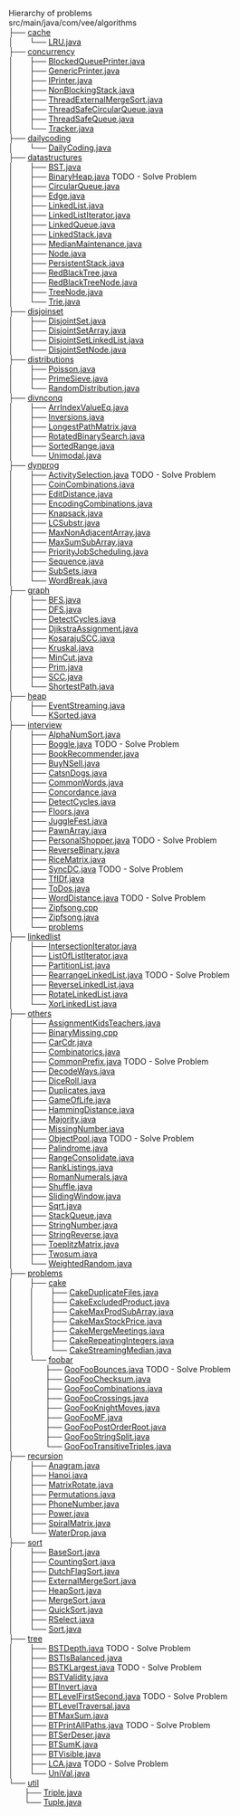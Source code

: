 Hierarchy of problems<br />
src/main/java/com/vee/algorithms<br />
├── [cache](https://github.com/veegit/Algorithms/blob/master/src/main/java/com/vee/algorithms/cache)<br />
│  └── [LRU.java](https://github.com/veegit/Algorithms/blob/master/src/main/java/com/vee/algorithms/cache/LRU.java)<br />
├── [concurrency](https://github.com/veegit/Algorithms/blob/master/src/main/java/com/vee/algorithms/concurrency)<br />
│  ├── [BlockedQueuePrinter.java](https://github.com/veegit/Algorithms/blob/master/src/main/java/com/vee/algorithms/concurrency/BlockedQueuePrinter.java)<br />
│  ├── [GenericPrinter.java](https://github.com/veegit/Algorithms/blob/master/src/main/java/com/vee/algorithms/concurrency/GenericPrinter.java)<br />
│  ├── [IPrinter.java](https://github.com/veegit/Algorithms/blob/master/src/main/java/com/vee/algorithms/concurrency/IPrinter.java)<br />
│  ├── [NonBlockingStack.java](https://github.com/veegit/Algorithms/blob/master/src/main/java/com/vee/algorithms/concurrency/NonBlockingStack.java)<br />
│  ├── [ThreadExternalMergeSort.java](https://github.com/veegit/Algorithms/blob/master/src/main/java/com/vee/algorithms/concurrency/ThreadExternalMergeSort.java)<br />
│  ├── [ThreadSafeCircularQueue.java](https://github.com/veegit/Algorithms/blob/master/src/main/java/com/vee/algorithms/concurrency/ThreadSafeCircularQueue.java)<br />
│  ├── [ThreadSafeQueue.java](https://github.com/veegit/Algorithms/blob/master/src/main/java/com/vee/algorithms/concurrency/ThreadSafeQueue.java)<br />
│  └── [Tracker.java](https://github.com/veegit/Algorithms/blob/master/src/main/java/com/vee/algorithms/concurrency/Tracker.java)<br />
├── [dailycoding](https://github.com/veegit/Algorithms/blob/master/src/main/java/com/vee/algorithms/dailycoding)<br />
│  └── [DailyCoding.java](https://github.com/veegit/Algorithms/blob/master/src/main/java/com/vee/algorithms/dailycoding/DailyCoding.java)<br />
├── [datastructures](https://github.com/veegit/Algorithms/blob/master/src/main/java/com/vee/algorithms/datastructures)<br />
│  ├── [BST.java](https://github.com/veegit/Algorithms/blob/master/src/main/java/com/vee/algorithms/datastructures/BST.java)<br />
│  ├── [BinaryHeap.java](https://github.com/veegit/Algorithms/blob/master/src/main/java/com/vee/algorithms/datastructures/BinaryHeap.java) TODO - Solve Problem<br />
│  ├── [CircularQueue.java](https://github.com/veegit/Algorithms/blob/master/src/main/java/com/vee/algorithms/datastructures/CircularQueue.java)<br />
│  ├── [Edge.java](https://github.com/veegit/Algorithms/blob/master/src/main/java/com/vee/algorithms/datastructures/Edge.java)<br />
│  ├── [LinkedList.java](https://github.com/veegit/Algorithms/blob/master/src/main/java/com/vee/algorithms/datastructures/LinkedList.java)<br />
│  ├── [LinkedListIterator.java](https://github.com/veegit/Algorithms/blob/master/src/main/java/com/vee/algorithms/datastructures/LinkedListIterator.java)<br />
│  ├── [LinkedQueue.java](https://github.com/veegit/Algorithms/blob/master/src/main/java/com/vee/algorithms/datastructures/LinkedQueue.java)<br />
│  ├── [LinkedStack.java](https://github.com/veegit/Algorithms/blob/master/src/main/java/com/vee/algorithms/datastructures/LinkedStack.java)<br />
│  ├── [MedianMaintenance.java](https://github.com/veegit/Algorithms/blob/master/src/main/java/com/vee/algorithms/datastructures/MedianMaintenance.java)<br />
│  ├── [Node.java](https://github.com/veegit/Algorithms/blob/master/src/main/java/com/vee/algorithms/datastructures/Node.java)<br />
│  ├── [PersistentStack.java](https://github.com/veegit/Algorithms/blob/master/src/main/java/com/vee/algorithms/datastructures/PersistentStack.java)<br />
│  ├── [RedBlackTree.java](https://github.com/veegit/Algorithms/blob/master/src/main/java/com/vee/algorithms/datastructures/RedBlackTree.java)<br />
│  ├── [RedBlackTreeNode.java](https://github.com/veegit/Algorithms/blob/master/src/main/java/com/vee/algorithms/datastructures/RedBlackTreeNode.java)<br />
│  ├── [TreeNode.java](https://github.com/veegit/Algorithms/blob/master/src/main/java/com/vee/algorithms/datastructures/TreeNode.java)<br />
│  └── [Trie.java](https://github.com/veegit/Algorithms/blob/master/src/main/java/com/vee/algorithms/datastructures/Trie.java)<br />
├── [disjoinset](https://github.com/veegit/Algorithms/blob/master/src/main/java/com/vee/algorithms/disjoinset)<br />
│  ├── [DisjointSet.java](https://github.com/veegit/Algorithms/blob/master/src/main/java/com/vee/algorithms/disjoinset/DisjointSet.java)<br />
│  ├── [DisjointSetArray.java](https://github.com/veegit/Algorithms/blob/master/src/main/java/com/vee/algorithms/disjoinset/DisjointSetArray.java)<br />
│  ├── [DisjointSetLinkedList.java](https://github.com/veegit/Algorithms/blob/master/src/main/java/com/vee/algorithms/disjoinset/DisjointSetLinkedList.java)<br />
│  └── [DisjointSetNode.java](https://github.com/veegit/Algorithms/blob/master/src/main/java/com/vee/algorithms/disjoinset/DisjointSetNode.java)<br />
├── [distributions](https://github.com/veegit/Algorithms/blob/master/src/main/java/com/vee/algorithms/distributions)<br />
│  ├── [Poisson.java](https://github.com/veegit/Algorithms/blob/master/src/main/java/com/vee/algorithms/distributions/Poisson.java)<br />
│  ├── [PrimeSieve.java](https://github.com/veegit/Algorithms/blob/master/src/main/java/com/vee/algorithms/distributions/PrimeSieve.java)<br />
│  └── [RandomDistribution.java](https://github.com/veegit/Algorithms/blob/master/src/main/java/com/vee/algorithms/distributions/RandomDistribution.java)<br />
├── [divnconq](https://github.com/veegit/Algorithms/blob/master/src/main/java/com/vee/algorithms/divnconq)<br />
│  ├── [ArrIndexValueEq.java](https://github.com/veegit/Algorithms/blob/master/src/main/java/com/vee/algorithms/divnconq/ArrIndexValueEq.java)<br />
│  ├── [Inversions.java](https://github.com/veegit/Algorithms/blob/master/src/main/java/com/vee/algorithms/divnconq/Inversions.java)<br />
│  ├── [LongestPathMatrix.java](https://github.com/veegit/Algorithms/blob/master/src/main/java/com/vee/algorithms/divnconq/LongestPathMatrix.java)<br />
│  ├── [RotatedBinarySearch.java](https://github.com/veegit/Algorithms/blob/master/src/main/java/com/vee/algorithms/divnconq/RotatedBinarySearch.java)<br />
│  ├── [SortedRange.java](https://github.com/veegit/Algorithms/blob/master/src/main/java/com/vee/algorithms/divnconq/SortedRange.java)<br />
│  └── [Unimodal.java](https://github.com/veegit/Algorithms/blob/master/src/main/java/com/vee/algorithms/divnconq/Unimodal.java)<br />
├── [dynprog](https://github.com/veegit/Algorithms/blob/master/src/main/java/com/vee/algorithms/dynprog)<br />
│  ├── [ActivitySelection.java](https://github.com/veegit/Algorithms/blob/master/src/main/java/com/vee/algorithms/dynprog/ActivitySelection.java) TODO - Solve Problem<br />
│  ├── [CoinCombinations.java](https://github.com/veegit/Algorithms/blob/master/src/main/java/com/vee/algorithms/dynprog/CoinCombinations.java)<br />
│  ├── [EditDistance.java](https://github.com/veegit/Algorithms/blob/master/src/main/java/com/vee/algorithms/dynprog/EditDistance.java)<br />
│  ├── [EncodingCombinations.java](https://github.com/veegit/Algorithms/blob/master/src/main/java/com/vee/algorithms/dynprog/EncodingCombinations.java)<br />
│  ├── [Knapsack.java](https://github.com/veegit/Algorithms/blob/master/src/main/java/com/vee/algorithms/dynprog/Knapsack.java)<br />
│  ├── [LCSubstr.java](https://github.com/veegit/Algorithms/blob/master/src/main/java/com/vee/algorithms/dynprog/LCSubstr.java)<br />
│  ├── [MaxNonAdjacentArray.java](https://github.com/veegit/Algorithms/blob/master/src/main/java/com/vee/algorithms/dynprog/MaxNonAdjacentArray.java)<br />
│  ├── [MaxSumSubArray.java](https://github.com/veegit/Algorithms/blob/master/src/main/java/com/vee/algorithms/dynprog/MaxSumSubArray.java)<br />
│  ├── [PriorityJobScheduling.java](https://github.com/veegit/Algorithms/blob/master/src/main/java/com/vee/algorithms/dynprog/PriorityJobScheduling.java)<br />
│  ├── [Sequence.java](https://github.com/veegit/Algorithms/blob/master/src/main/java/com/vee/algorithms/dynprog/Sequence.java)<br />
│  ├── [SubSets.java](https://github.com/veegit/Algorithms/blob/master/src/main/java/com/vee/algorithms/dynprog/SubSets.java)<br />
│  └── [WordBreak.java](https://github.com/veegit/Algorithms/blob/master/src/main/java/com/vee/algorithms/dynprog/WordBreak.java)<br />
├── [graph](https://github.com/veegit/Algorithms/blob/master/src/main/java/com/vee/algorithms/graph)<br />
│  ├── [BFS.java](https://github.com/veegit/Algorithms/blob/master/src/main/java/com/vee/algorithms/graph/BFS.java)<br />
│  ├── [DFS.java](https://github.com/veegit/Algorithms/blob/master/src/main/java/com/vee/algorithms/graph/DFS.java)<br />
│  ├── [DetectCycles.java](https://github.com/veegit/Algorithms/blob/master/src/main/java/com/vee/algorithms/graph/DetectCycles.java)<br />
│  ├── [DjikstraAssignment.java](https://github.com/veegit/Algorithms/blob/master/src/main/java/com/vee/algorithms/graph/DjikstraAssignment.java)<br />
│  ├── [KosarajuSCC.java](https://github.com/veegit/Algorithms/blob/master/src/main/java/com/vee/algorithms/graph/KosarajuSCC.java)<br />
│  ├── [Kruskal.java](https://github.com/veegit/Algorithms/blob/master/src/main/java/com/vee/algorithms/graph/Kruskal.java)<br />
│  ├── [MinCut.java](https://github.com/veegit/Algorithms/blob/master/src/main/java/com/vee/algorithms/graph/MinCut.java)<br />
│  ├── [Prim.java](https://github.com/veegit/Algorithms/blob/master/src/main/java/com/vee/algorithms/graph/Prim.java)<br />
│  ├── [SCC.java](https://github.com/veegit/Algorithms/blob/master/src/main/java/com/vee/algorithms/graph/SCC.java)<br />
│  └── [ShortestPath.java](https://github.com/veegit/Algorithms/blob/master/src/main/java/com/vee/algorithms/graph/ShortestPath.java)<br />
├── [heap](https://github.com/veegit/Algorithms/blob/master/src/main/java/com/vee/algorithms/heap)<br />
│  ├── [EventStreaming.java](https://github.com/veegit/Algorithms/blob/master/src/main/java/com/vee/algorithms/heap/EventStreaming.java)<br />
│  └── [KSorted.java](https://github.com/veegit/Algorithms/blob/master/src/main/java/com/vee/algorithms/heap/KSorted.java)<br />
├── [interview](https://github.com/veegit/Algorithms/blob/master/src/main/java/com/vee/algorithms/interview)<br />
│  ├── [AlphaNumSort.java](https://github.com/veegit/Algorithms/blob/master/src/main/java/com/vee/algorithms/interview/AlphaNumSort.java)<br />
│  ├── [Boggle.java](https://github.com/veegit/Algorithms/blob/master/src/main/java/com/vee/algorithms/interview/Boggle.java) TODO - Solve Problem<br />
│  ├── [BookRecommender.java](https://github.com/veegit/Algorithms/blob/master/src/main/java/com/vee/algorithms/interview/BookRecommender.java)<br />
│  ├── [BuyNSell.java](https://github.com/veegit/Algorithms/blob/master/src/main/java/com/vee/algorithms/interview/BuyNSell.java)<br />
│  ├── [CatsnDogs.java](https://github.com/veegit/Algorithms/blob/master/src/main/java/com/vee/algorithms/interview/CatsnDogs.java)<br />
│  ├── [CommonWords.java](https://github.com/veegit/Algorithms/blob/master/src/main/java/com/vee/algorithms/interview/CommonWords.java)<br />
│  ├── [Concordance.java](https://github.com/veegit/Algorithms/blob/master/src/main/java/com/vee/algorithms/interview/Concordance.java)<br />
│  ├── [DetectCycles.java](https://github.com/veegit/Algorithms/blob/master/src/main/java/com/vee/algorithms/interview/DetectCycles.java)<br />
│  ├── [Floors.java](https://github.com/veegit/Algorithms/blob/master/src/main/java/com/vee/algorithms/interview/Floors.java)<br />
│  ├── [JuggleFest.java](https://github.com/veegit/Algorithms/blob/master/src/main/java/com/vee/algorithms/interview/JuggleFest.java)<br />
│  ├── [PawnArray.java](https://github.com/veegit/Algorithms/blob/master/src/main/java/com/vee/algorithms/interview/PawnArray.java)<br />
│  ├── [PersonalShopper.java](https://github.com/veegit/Algorithms/blob/master/src/main/java/com/vee/algorithms/interview/PersonalShopper.java) TODO - Solve Problem<br />
│  ├── [ReverseBinary.java](https://github.com/veegit/Algorithms/blob/master/src/main/java/com/vee/algorithms/interview/ReverseBinary.java)<br />
│  ├── [RiceMatrix.java](https://github.com/veegit/Algorithms/blob/master/src/main/java/com/vee/algorithms/interview/RiceMatrix.java)<br />
│  ├── [SyncDC.java](https://github.com/veegit/Algorithms/blob/master/src/main/java/com/vee/algorithms/interview/SyncDC.java) TODO - Solve Problem<br />
│  ├── [TfIDf.java](https://github.com/veegit/Algorithms/blob/master/src/main/java/com/vee/algorithms/interview/TfIDf.java)<br />
│  ├── [ToDos.java](https://github.com/veegit/Algorithms/blob/master/src/main/java/com/vee/algorithms/interview/ToDos.java)<br />
│  ├── [WordDistance.java](https://github.com/veegit/Algorithms/blob/master/src/main/java/com/vee/algorithms/interview/WordDistance.java) TODO - Solve Problem<br />
│  ├── [Zipfsong.cpp](https://github.com/veegit/Algorithms/blob/master/src/main/java/com/vee/algorithms/interview/Zipfsong.cpp)<br />
│  ├── [Zipfsong.java](https://github.com/veegit/Algorithms/blob/master/src/main/java/com/vee/algorithms/interview/Zipfsong.java)<br />
│  └── [problems](https://github.com/veegit/Algorithms/blob/master/src/main/java/com/vee/algorithms/interview/problems)<br />
├── [linkedlist](https://github.com/veegit/Algorithms/blob/master/src/main/java/com/vee/algorithms/linkedlist)<br />
│  ├── [IntersectionIterator.java](https://github.com/veegit/Algorithms/blob/master/src/main/java/com/vee/algorithms/linkedlist/IntersectionIterator.java)<br />
│  ├── [ListOfListIterator.java](https://github.com/veegit/Algorithms/blob/master/src/main/java/com/vee/algorithms/linkedlist/ListOfListIterator.java)<br />
│  ├── [PartitionList.java](https://github.com/veegit/Algorithms/blob/master/src/main/java/com/vee/algorithms/linkedlist/PartitionList.java)<br />
│  ├── [RearrangeLinkedList.java](https://github.com/veegit/Algorithms/blob/master/src/main/java/com/vee/algorithms/linkedlist/RearrangeLinkedList.java) TODO - Solve Problem<br />
│  ├── [ReverseLinkedList.java](https://github.com/veegit/Algorithms/blob/master/src/main/java/com/vee/algorithms/linkedlist/ReverseLinkedList.java)<br />
│  ├── [RotateLinkedList.java](https://github.com/veegit/Algorithms/blob/master/src/main/java/com/vee/algorithms/linkedlist/RotateLinkedList.java)<br />
│  └── [XorLinkedList.java](https://github.com/veegit/Algorithms/blob/master/src/main/java/com/vee/algorithms/linkedlist/XorLinkedList.java)<br />
├── [others](https://github.com/veegit/Algorithms/blob/master/src/main/java/com/vee/algorithms/others)<br />
│  ├── [AssignmentKidsTeachers.java](https://github.com/veegit/Algorithms/blob/master/src/main/java/com/vee/algorithms/others/AssignmentKidsTeachers.java)<br />
│  ├── [BinaryMissing.cpp](https://github.com/veegit/Algorithms/blob/master/src/main/java/com/vee/algorithms/others/BinaryMissing.cpp)<br />
│  ├── [CarCdr.java](https://github.com/veegit/Algorithms/blob/master/src/main/java/com/vee/algorithms/others/CarCdr.java)<br />
│  ├── [Combinatorics.java](https://github.com/veegit/Algorithms/blob/master/src/main/java/com/vee/algorithms/others/Combinatorics.java)<br />
│  ├── [CommonPrefix.java](https://github.com/veegit/Algorithms/blob/master/src/main/java/com/vee/algorithms/others/CommonPrefix.java) TODO - Solve Problem<br />
│  ├── [DecodeWays.java](https://github.com/veegit/Algorithms/blob/master/src/main/java/com/vee/algorithms/others/DecodeWays.java)<br />
│  ├── [DiceRoll.java](https://github.com/veegit/Algorithms/blob/master/src/main/java/com/vee/algorithms/others/DiceRoll.java)<br />
│  ├── [Duplicates.java](https://github.com/veegit/Algorithms/blob/master/src/main/java/com/vee/algorithms/others/Duplicates.java)<br />
│  ├── [GameOfLife.java](https://github.com/veegit/Algorithms/blob/master/src/main/java/com/vee/algorithms/others/GameOfLife.java)<br />
│  ├── [HammingDistance.java](https://github.com/veegit/Algorithms/blob/master/src/main/java/com/vee/algorithms/others/HammingDistance.java)<br />
│  ├── [Majority.java](https://github.com/veegit/Algorithms/blob/master/src/main/java/com/vee/algorithms/others/Majority.java)<br />
│  ├── [MissingNumber.java](https://github.com/veegit/Algorithms/blob/master/src/main/java/com/vee/algorithms/others/MissingNumber.java)<br />
│  ├── [ObjectPool.java](https://github.com/veegit/Algorithms/blob/master/src/main/java/com/vee/algorithms/others/ObjectPool.java) TODO - Solve Problem<br />
│  ├── [Palindrome.java](https://github.com/veegit/Algorithms/blob/master/src/main/java/com/vee/algorithms/others/Palindrome.java)<br />
│  ├── [RangeConsolidate.java](https://github.com/veegit/Algorithms/blob/master/src/main/java/com/vee/algorithms/others/RangeConsolidate.java)<br />
│  ├── [RankListings.java](https://github.com/veegit/Algorithms/blob/master/src/main/java/com/vee/algorithms/others/RankListings.java)<br />
│  ├── [RomanNumerals.java](https://github.com/veegit/Algorithms/blob/master/src/main/java/com/vee/algorithms/others/RomanNumerals.java)<br />
│  ├── [Shuffle.java](https://github.com/veegit/Algorithms/blob/master/src/main/java/com/vee/algorithms/others/Shuffle.java)<br />
│  ├── [SlidingWindow.java](https://github.com/veegit/Algorithms/blob/master/src/main/java/com/vee/algorithms/others/SlidingWindow.java)<br />
│  ├── [Sqrt.java](https://github.com/veegit/Algorithms/blob/master/src/main/java/com/vee/algorithms/others/Sqrt.java)<br />
│  ├── [StackQueue.java](https://github.com/veegit/Algorithms/blob/master/src/main/java/com/vee/algorithms/others/StackQueue.java)<br />
│  ├── [StringNumber.java](https://github.com/veegit/Algorithms/blob/master/src/main/java/com/vee/algorithms/others/StringNumber.java)<br />
│  ├── [StringReverse.java](https://github.com/veegit/Algorithms/blob/master/src/main/java/com/vee/algorithms/others/StringReverse.java)<br />
│  ├── [ToeplitzMatrix.java](https://github.com/veegit/Algorithms/blob/master/src/main/java/com/vee/algorithms/others/ToeplitzMatrix.java)<br />
│  ├── [Twosum.java](https://github.com/veegit/Algorithms/blob/master/src/main/java/com/vee/algorithms/others/Twosum.java)<br />
│  └── [WeightedRandom.java](https://github.com/veegit/Algorithms/blob/master/src/main/java/com/vee/algorithms/others/WeightedRandom.java)<br />
├── [problems](https://github.com/veegit/Algorithms/blob/master/src/main/java/com/vee/algorithms/problems)<br />
│  ├── [cake](https://github.com/veegit/Algorithms/blob/master/src/main/java/com/vee/algorithms/problems/cake)<br />
│  │  ├── [CakeDuplicateFiles.java](https://github.com/veegit/Algorithms/blob/master/src/main/java/com/vee/algorithms/problems/cake/CakeDuplicateFiles.java)<br />
│  │  ├── [CakeExcludedProduct.java](https://github.com/veegit/Algorithms/blob/master/src/main/java/com/vee/algorithms/problems/cake/CakeExcludedProduct.java)<br />
│  │  ├── [CakeMaxProdSubArray.java](https://github.com/veegit/Algorithms/blob/master/src/main/java/com/vee/algorithms/problems/cake/CakeMaxProdSubArray.java)<br />
│  │  ├── [CakeMaxStockPrice.java](https://github.com/veegit/Algorithms/blob/master/src/main/java/com/vee/algorithms/problems/cake/CakeMaxStockPrice.java)<br />
│  │  ├── [CakeMergeMeetings.java](https://github.com/veegit/Algorithms/blob/master/src/main/java/com/vee/algorithms/problems/cake/CakeMergeMeetings.java)<br />
│  │  ├── [CakeRepeatingIntegers.java](https://github.com/veegit/Algorithms/blob/master/src/main/java/com/vee/algorithms/problems/cake/CakeRepeatingIntegers.java)<br />
│  │  └── [CakeStreamingMedian.java](https://github.com/veegit/Algorithms/blob/master/src/main/java/com/vee/algorithms/problems/cake/CakeStreamingMedian.java)<br />
│  └── [foobar](https://github.com/veegit/Algorithms/blob/master/src/main/java/com/vee/algorithms/problems/foobar)<br />
│    ├── [GooFooBounces.java](https://github.com/veegit/Algorithms/blob/master/src/main/java/com/vee/algorithms/problems/foobar/GooFooBounces.java) TODO - Solve Problem<br />
│    ├── [GooFooChecksum.java](https://github.com/veegit/Algorithms/blob/master/src/main/java/com/vee/algorithms/problems/foobar/GooFooChecksum.java)<br />
│    ├── [GooFooCombinations.java](https://github.com/veegit/Algorithms/blob/master/src/main/java/com/vee/algorithms/problems/foobar/GooFooCombinations.java)<br />
│    ├── [GooFooCrossings.java](https://github.com/veegit/Algorithms/blob/master/src/main/java/com/vee/algorithms/problems/foobar/GooFooCrossings.java)<br />
│    ├── [GooFooKnightMoves.java](https://github.com/veegit/Algorithms/blob/master/src/main/java/com/vee/algorithms/problems/foobar/GooFooKnightMoves.java)<br />
│    ├── [GooFooMF.java](https://github.com/veegit/Algorithms/blob/master/src/main/java/com/vee/algorithms/problems/foobar/GooFooMF.java)<br />
│    ├── [GooFooPostOrderRoot.java](https://github.com/veegit/Algorithms/blob/master/src/main/java/com/vee/algorithms/problems/foobar/GooFooPostOrderRoot.java)<br />
│    ├── [GooFooStringSplit.java](https://github.com/veegit/Algorithms/blob/master/src/main/java/com/vee/algorithms/problems/foobar/GooFooStringSplit.java)<br />
│    └── [GooFooTransitiveTriples.java](https://github.com/veegit/Algorithms/blob/master/src/main/java/com/vee/algorithms/problems/foobar/GooFooTransitiveTriples.java)<br />
├── [recursion](https://github.com/veegit/Algorithms/blob/master/src/main/java/com/vee/algorithms/recursion)<br />
│  ├── [Anagram.java](https://github.com/veegit/Algorithms/blob/master/src/main/java/com/vee/algorithms/recursion/Anagram.java)<br />
│  ├── [Hanoi.java](https://github.com/veegit/Algorithms/blob/master/src/main/java/com/vee/algorithms/recursion/Hanoi.java)<br />
│  ├── [MatrixRotate.java](https://github.com/veegit/Algorithms/blob/master/src/main/java/com/vee/algorithms/recursion/MatrixRotate.java)<br />
│  ├── [Permutations.java](https://github.com/veegit/Algorithms/blob/master/src/main/java/com/vee/algorithms/recursion/Permutations.java)<br />
│  ├── [PhoneNumber.java](https://github.com/veegit/Algorithms/blob/master/src/main/java/com/vee/algorithms/recursion/PhoneNumber.java)<br />
│  ├── [Power.java](https://github.com/veegit/Algorithms/blob/master/src/main/java/com/vee/algorithms/recursion/Power.java)<br />
│  ├── [SpiralMatrix.java](https://github.com/veegit/Algorithms/blob/master/src/main/java/com/vee/algorithms/recursion/SpiralMatrix.java)<br />
│  └── [WaterDrop.java](https://github.com/veegit/Algorithms/blob/master/src/main/java/com/vee/algorithms/recursion/WaterDrop.java)<br />
├── [sort](https://github.com/veegit/Algorithms/blob/master/src/main/java/com/vee/algorithms/sort)<br />
│  ├── [BaseSort.java](https://github.com/veegit/Algorithms/blob/master/src/main/java/com/vee/algorithms/sort/BaseSort.java)<br />
│  ├── [CountingSort.java](https://github.com/veegit/Algorithms/blob/master/src/main/java/com/vee/algorithms/sort/CountingSort.java)<br />
│  ├── [DutchFlagSort.java](https://github.com/veegit/Algorithms/blob/master/src/main/java/com/vee/algorithms/sort/DutchFlagSort.java)<br />
│  ├── [ExternalMergeSort.java](https://github.com/veegit/Algorithms/blob/master/src/main/java/com/vee/algorithms/sort/ExternalMergeSort.java)<br />
│  ├── [HeapSort.java](https://github.com/veegit/Algorithms/blob/master/src/main/java/com/vee/algorithms/sort/HeapSort.java)<br />
│  ├── [MergeSort.java](https://github.com/veegit/Algorithms/blob/master/src/main/java/com/vee/algorithms/sort/MergeSort.java)<br />
│  ├── [QuickSort.java](https://github.com/veegit/Algorithms/blob/master/src/main/java/com/vee/algorithms/sort/QuickSort.java)<br />
│  ├── [RSelect.java](https://github.com/veegit/Algorithms/blob/master/src/main/java/com/vee/algorithms/sort/RSelect.java)<br />
│  └── [Sort.java](https://github.com/veegit/Algorithms/blob/master/src/main/java/com/vee/algorithms/sort/Sort.java)<br />
├── [tree](https://github.com/veegit/Algorithms/blob/master/src/main/java/com/vee/algorithms/tree)<br />
│  ├── [BSTDepth.java](https://github.com/veegit/Algorithms/blob/master/src/main/java/com/vee/algorithms/tree/BSTDepth.java) TODO - Solve Problem<br />
│  ├── [BSTIsBalanced.java](https://github.com/veegit/Algorithms/blob/master/src/main/java/com/vee/algorithms/tree/BSTIsBalanced.java)<br />
│  ├── [BSTKLargest.java](https://github.com/veegit/Algorithms/blob/master/src/main/java/com/vee/algorithms/tree/BSTKLargest.java) TODO - Solve Problem<br />
│  ├── [BSTValidity.java](https://github.com/veegit/Algorithms/blob/master/src/main/java/com/vee/algorithms/tree/BSTValidity.java)<br />
│  ├── [BTInvert.java](https://github.com/veegit/Algorithms/blob/master/src/main/java/com/vee/algorithms/tree/BTInvert.java)<br />
│  ├── [BTLevelFirstSecond.java](https://github.com/veegit/Algorithms/blob/master/src/main/java/com/vee/algorithms/tree/BTLevelFirstSecond.java) TODO - Solve Problem<br />
│  ├── [BTLevelTraversal.java](https://github.com/veegit/Algorithms/blob/master/src/main/java/com/vee/algorithms/tree/BTLevelTraversal.java)<br />
│  ├── [BTMaxSum.java](https://github.com/veegit/Algorithms/blob/master/src/main/java/com/vee/algorithms/tree/BTMaxSum.java)<br />
│  ├── [BTPrintAllPaths.java](https://github.com/veegit/Algorithms/blob/master/src/main/java/com/vee/algorithms/tree/BTPrintAllPaths.java) TODO - Solve Problem<br />
│  ├── [BTSerDeser.java](https://github.com/veegit/Algorithms/blob/master/src/main/java/com/vee/algorithms/tree/BTSerDeser.java)<br />
│  ├── [BTSumK.java](https://github.com/veegit/Algorithms/blob/master/src/main/java/com/vee/algorithms/tree/BTSumK.java)<br />
│  ├── [BTVisible.java](https://github.com/veegit/Algorithms/blob/master/src/main/java/com/vee/algorithms/tree/BTVisible.java)<br />
│  ├── [LCA.java](https://github.com/veegit/Algorithms/blob/master/src/main/java/com/vee/algorithms/tree/LCA.java) TODO - Solve Problem<br />
│  └── [UniVal.java](https://github.com/veegit/Algorithms/blob/master/src/main/java/com/vee/algorithms/tree/UniVal.java)<br />
└── [util](https://github.com/veegit/Algorithms/blob/master/src/main/java/com/vee/algorithms/util)<br />
  ├── [Triple.java](https://github.com/veegit/Algorithms/blob/master/src/main/java/com/vee/algorithms/util/Triple.java)<br />
  └── [Tuple.java](https://github.com/veegit/Algorithms/blob/master/src/main/java/com/vee/algorithms/util/Tuple.java)<br />
